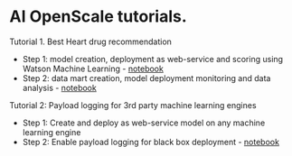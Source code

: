 # AI OpenScale tutorials.

Tutorial 1. Best Heart drug recommendation
- Step 1: model creation, deployment as web-service and scoring using Watson Machine Learning - [notebook](https://github.com/pmservice/ai-openscale-tutorials/blob/master/notebooks/Best%20heart%20drug%20recommendation%20-%20model.ipynb)
- Step 2: data mart creation, model deployment monitoring and data analysis - [notebook](https://github.com/pmservice/ai-openscale-tutorials/notebooks//blob/master/Data%20Mart%20configuration%20and%20usage.ipynb)


Tutorial 2: Payload logging for 3rd party machine learning engines
- Step 1: Create and deploy as web-service model on any machine learning engine
- Step 2: Enable payload logging for black box deployment - [notebook](https://github.com/pmservice/ai-openscale-tutorials/notebooks//blob/master/Payload%20logging%20for%20MS%20Azure%20model.ipynb)
